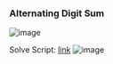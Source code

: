 <h3> Alternating Digit Sum </h3>

![image](https://github.com/h4ckyou/h4ckyou.github.io/assets/127159644/c60a8540-e7ca-4815-b2af-8b1390ab8e51)

Solve Script: [link]()
![image](https://github.com/h4ckyou/h4ckyou.github.io/assets/127159644/754f51ae-8d7f-44c6-91fa-e75699b2b7cb)
